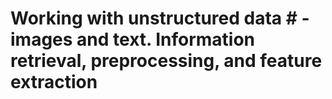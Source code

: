 
# Working with unstructured data # - images and text. Information retrieval, preprocessing, and feature extraction
